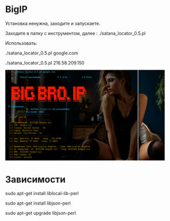 # BigIP

Установка ненужна, заходите и запускаете.

Заходите в папку с инструментом, далее :
./satana_locator_0.5.pl

Использовать:

./satana_locator_0.5.pl google.com

./satana_locator_0.5.pl 216.58.209.150

![alt tag](https://github.com/Bafomet666/BigIP/blob/main/02.png)​
# Зависимости

sudo apt-get install liblocal-lib-perl

sudo apt-get install libjson-perl

sudo apt-get upgrade libjson-perl

